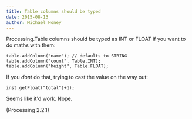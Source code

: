 ```yaml
---
title: Table columns should be typed
date: 2015-08-13
author: Michael Honey
---
```


Processing.Table columns should be typed as INT or FLOAT if you want to do maths with them:

```
table.addColumn("name"); // defaults to STRING
table.addColumn("count", Table.INT);
table.addColumn("height", Table.FLOAT);
```

If you _dont_ do that, trying to cast the value on the way out:

```
inst.getFloat("total")+1);
```

Seems like it'd work. Nope.

(Processing 2.2.1)
